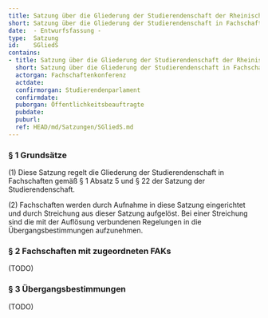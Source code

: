 ```yaml
---
title: Satzung über die Gliederung der Studierendenschaft der Rheinischen Friedrich-Wilhelms-Universität Bonn in Fachschaften (Studierendenschaftsgliederungssatzung - SGliedS)
short: Satzung über die Gliederung der Studierendenschaft in Fachschaften (Studierendenschaftsgliederungssatzung - SGliedS)
date:  - Entwurfsfassung -
type:  Satzung
id:    SGliedS
contains:
- title: Satzung über die Gliederung der Studierendenschaft der Rheinischen Friedrich-Wilhelms-Universität Bonn in Fachschaften (Studierendenschaftsgliederungssatzung - SGliedS)
  short: Satzung über die Gliederung der Studierendenschaft in Fachschaften (Studierendenschaftsgliederungssatzung - SGliedS)
  actorgan: Fachschaftenkonferenz
  actdate:
  confirmorgan: Studierendenparlament
  confirmdate:
  puborgan: Öffentlichkeitsbeauftragte
  pubdate:
  puburl:
  ref: HEAD/md/Satzungen/SGliedS.md
---
```


### § 1 Grundsätze

(1) Diese Satzung regelt die Gliederung der Studierendenschaft in Fachschaften gemäß § 1 Absatz 5 und § 22 der Satzung der Studierendenschaft.

(2) Fachschaften werden durch Aufnahme in diese Satzung eingerichtet und durch Streichung aus dieser Satzung aufgelöst.
Bei einer Streichung sind die mit der Auflösung verbundenen Regelungen in die Übergangsbestimmungen aufzunehmen.


### § 2 Fachschaften mit zugeordneten FAKs

(TODO)

### § 3 Übergangsbestimmungen

(TODO)
